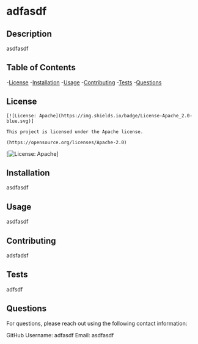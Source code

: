 # adfasdf

## Description
    
asdfasdf
  
## Table of Contents
  
-[License](#license)
-[Installation](#installation)
-[Usage](#usage)
-[Contributing](#contributing)
-[Tests](#tests)
-[Questions](#questions)
  
## License 
    
    [![License: Apache](https://img.shields.io/badge/License-Apache_2.0-blue.svg)]

    This project is licensed under the Apache license.

    (https://opensource.org/licenses/Apache-2.0)

[![License: Apache](https://img.shields.io/badge/License-Apache_2.0-blue.svg)]
  
## Installation
  
asdfasdf
  
## Usage
  
asdfasdf
  
## Contributing
  
adsfadsf
  
## Tests
  
adfsdf
  
## Questions
  
For questions, please reach out using the following contact information:
  
GitHub Username: adfasdf
Email: asdfasdf